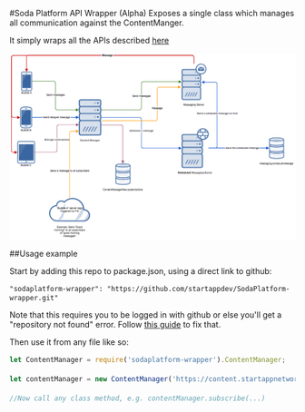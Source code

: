 #Soda Platform API Wrapper (Alpha)
Exposes a single class which manages all communication against the ContentManger.

It simply wraps all the APIs described [here](https://startapp.atlassian.net/wiki/display/SDKSOC/S2S+Services)

![Structure](infrastructure.png)

##Usage example

Start by adding this repo to package.json, using a direct link to github:

```javsacript
"sodaplatform-wrapper": "https://github.com/startappdev/SodaPlatform-wrapper.git"
```
Note that this requires you to be logged in with github or else you'll get a "repository not found" error.
Follow [this guide](https://help.github.com/articles/caching-your-github-password-in-git/) to fix that.

Then use it from any file like so:

```javascript
let ContentManager = require('sodaplatform-wrapper').ContentManager;

let contentManager = new ContentManager('https://content.startappnetwork.com/content-manager/', 'YourBubbleId');

//Now call any class method, e.g. contentManager.subscribe(...)
```
